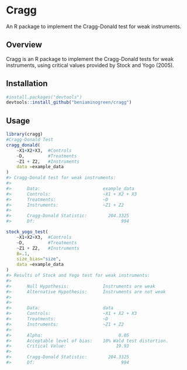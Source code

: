 
# Cragg

An R package to implement the Cragg-Donald test for weak instruments.

## Overview

Cragg is an R package to implement the Cragg-Donald tests for weak
instruments, using critical values provided by Stock and Yogo (2005).

## Installation

``` r
#install.packages("devtools")
devtools::install_github("beniaminogreen/cragg")
```

## Usage

``` r
library(cragg)
#Cragg-Donald Test
cragg_donald(
    ~X1+X2+X3,  #Controls
    ~D,         #Treatments
    ~Z1 + Z2,   #Instruments
    data =example_data
)
#> Cragg-Donald test for weak instruments:
#> 
#>      Data:                        example_data 
#>      Controls:                    ~X1 + X2 + X3 
#>      Treatments:                  ~D 
#>      Instruments:                 ~Z1 + Z2 
#> 
#>      Cragg-Donald Statistic:        204.3325 
#>      Df:                                 994

stock_yogo_test(
    ~X1+X2+X3,  #Controls
    ~D,         #Treatments
    ~Z1 + Z2,   #Instruments
    B=.1,
    size_bias="size",
    data =example_data
)
#> Results of Stock and Yogo test for weak instruments:
#> 
#>      Null Hypothesis:             Instruments are weak 
#>      Alternative Hypothesis:      Instruments are not weak 
#> 
#> 
#>      Data:                        data       
#>      Controls:                    ~X1 + X2 + X3 
#>      Treatments:                  ~D 
#>      Instruments:                 ~Z1 + Z2 
#> 
#>      Alpha:                             0.05 
#>      Acceptable level of bias:    10% Wald test distortion.
#>      Critical Value:                   19.93 
#> 
#>      Cragg-Donald Statistic:        204.3325 
#>      Df:                                 994
```
